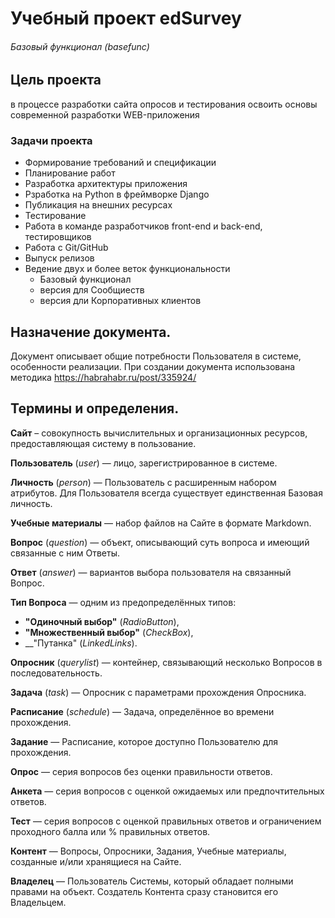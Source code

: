 # Учебный проект edSurvey
###### Базовый функционал (basefunc)

## Цель проекта
в процессе разработки сайта опросов и тестирования освоить основы современной разработки WEB-приложения

### Задачи проекта
- Формирование требований и спецификации
- Планирование работ
- Разработка архитектуры приложения
- Рзработка на Python в фреймворке Django
- Публикация на внешних ресурсах
- Тестирование
- Работа в команде разработчиков front-end и back-end, тестировщиков
- Работа с Git/GitHub
- Выпуск релизов
- Ведение двух и более веток функциональности
  - Базовый функционал
  - версия для Сообщиеств
  - версия дли Корпоративных клиентов

## Назначение документа.
Документ описывает общие потребности Пользователя в системе, особенности реализации.
При создании документа использована методика <https://habrahabr.ru/post/335924/>

## Термины и определения.

__Сайт__ – совокупность вычислительных и организационных ресурсов, предоставляющая систему в пользование.

__Пользователь__ (_user_) — лицо, зарегистрированное в системе. 

__Личность__ (_person_) — Пользователь с расширенным набором атрибутов. Для Пользователя всегда существует единственная Базовая личность.

__Учебные материалы__ — набор файлов на Сайте в формате Markdown.

__Вопрос__ (_question_) — объект, описывающий суть вопроса и имеющий связанные с ним Ответы.

__Ответ__ (_answer_) — вариантов выбора пользователя на связанный Вопрос.

__Тип Вопроса__ — одним из предопределённых типов:
- __"Одиночный выбор"__ (_RadioButton_), 
- __"Множественный выбор"__ (_CheckBox_),
- __"Путанка" (_LinkedLinks_).

__Опросник__ (_querylist_) — контейнер, связывающий несколько Вопросов в последовательность.

__Задача__ (_task_) — Опросник с параметрами прохождения Опросника.

__Расписание__ (_schedule_) — Задача, определённое во времени прохождения.

__Задание__ — Расписание, которое доступно Пользователю для прохождения.

__Опрос__  — серия вопросов без оценки правильности ответов.

__Анкета__ — серия вопросов с оценкой ожидаемых или предпочтительных ответов.

__Тест__ — серия вопросов с оценкой правильных ответов и ограничением проходного балла или % правильных ответов.

__Контент__ — Вопросы, Опросники, Задания, Учебные материалы, созданные и/или хранящиеся на Сайте.

__Владелец__ — Пользователь Системы, который обладает полными правами на объект. Cоздатель Контента сразу становится его Владельцем.
